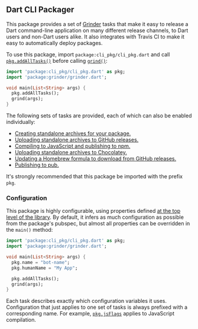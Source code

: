 ## Dart CLI Packager

This package provides a set of [Grinder][] tasks that make it easy to release a
Dart command-line application on many different release channels, to Dart users
and non-Dart users alike. It also integrates with Travis CI to make it easy to
automatically deploy packages.

[Grinder]: https://pub.dev/packages/grinder

To use this package, import `package:cli_pkg/cli_pkg.dart` and call
[`pkg.addAllTasks()`][] before calling [`grind()`][]:

[`pkg.addAllTasks()`]: https://pub.dev/documentation/dart_cli_pkg/latest/cli_pkg/addAllTasks.html
[`grind()`]: https://pub.dev/documentation/grinder/latest/grinder/grind.html

```dart
import 'package:cli_pkg/cli_pkg.dart' as pkg;
import 'package:grinder/grinder.dart';

void main(List<String> args) {
  pkg.addAllTasks();
  grind(args);
}
```

The following sets of tasks are provided, each of which can also be enabled
individually:

* [Creating standalone archives for your package.](doc/standalone.md)
* [Uploading standalone archives to GitHub releases.](doc/github.md)
* [Compiling to JavaScript and publishing to npm.](doc/npm.md)
* [Uploading standalone archives to Chocolatey.](doc/chocolatey.md)
* [Updating a Homebrew formula to download from GitHub releases.](doc/homebrew.md)
* [Publishing to pub.](doc/pub.md)

It's strongly recommended that this package be imported with the prefix `pkg`.

### Configuration

This package is highly configurable, using properties defined [at the top level
of the library][]. By default, it infers as much configuration as possible from
the package's pubspec, but almost all properties can be overridden in the
`main()` method:

[at the top level of the library]: https://pub.dev/documentation/sass/latest/sass/sass-library.html#properties

```dart
import 'package:cli_pkg/cli_pkg.dart' as pkg;
import 'package:grinder/grinder.dart';

void main(List<String> args) {
  pkg.name = "bot-name";
  pkg.humanName = "My App";

  pkg.addAllTasks();
  grind(args);
}
```

Each task describes exactly which configuration variables it uses. Configuration
that just applies to one set of tasks is always prefixed with a corresponding
name. For example, [`pkg.jsFlags`][] applies to JavaScript compilation.

[`pkg.jsFlags`]: https://pub.dev/documentation/dart_cli_pkg/latest/cli_pkg/jsFlags.html
